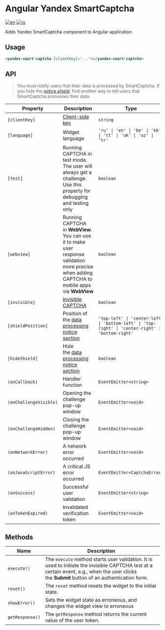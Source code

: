 # Angular Yandex SmartCaptcha

[![en](https://img.shields.io/badge/english-blue?style=for-the-badge)](https://github.com/flowXM/angular-yandex-smart-captcha/blob/main/README.md)
[![ru](https://img.shields.io/badge/%D1%80%D1%83%D1%81%D1%81%D0%BA%D0%B8%D0%B9-red?style=for-the-badge)](https://github.com/flowXM/angular-yandex-smart-captcha/blob/main/README.RU.md)

Adds Yandex SmartCaptcha component to Angular application

## Usage

```html
<yandex-smart-captcha [clientKey]="..."></yandex-smart-captcha>
```

## API

> You must notify users that their data is processed by SmartCaptcha. If you hide the [notice shield](https://yandex.cloud/en/docs/smartcaptcha/concepts/invisible-captcha#data-processing-notice), find another way to tell users that SmartCaptcha processes their data.

| Property               | Description                                                                                                                                     | Type                                                                                              | Default value               | Requirement |
| ---------------------- | ----------------------------------------------------------------------------------------------------------------------------------------------- | ------------------------------------------------------------------------------------------------- | --------------------------- | -------- |
| `[clientKey]`          | [Client-side key](https://yandex.cloud/en/docs/smartcaptcha/concepts/keys)                                                                      | `string`                                                                                          | -                           | Required |
| `[language]`           | Widget language                                                                                                                                 | `'ru' \| 'en' \| 'be' \| 'kk' \| 'tt' \| 'uk' \| 'uz' \| 'tr'`                                    | `window.navigator.language` | -        |
| `[test]`               | Running CAPTCHA in test mode. The user will always get a challenge. Use this property for debugging and testing only                            | `boolean`                                                                                         | `false`                     | -        |
| `[webview]`            | Running CAPTCHA in **WebView**. You can use it to make user response validation more precise when adding CAPTCHA to mobile apps via **WebView** | `boolean`                                                                                         | `false`                     | -        |
| `[invisible]`          | [Invisible CAPTCHA](https://yandex.cloud/en/docs/smartcaptcha/concepts/invisible-captcha)                                                       | `boolean`                                                                                         | `false`                     | -        |
| `[shieldPosition]`     | Position of the [data processing notice section](https://yandex.cloud/en/docs/smartcaptcha/concepts/invisible-captcha#data-processing-notice)   | `'top-left' \| 'center-left' \| 'bottom-left' \| 'top-right' \| 'center-right' \| 'bottom-right'` | `center-right`              | -        |
| `[hideShield]`         | Hide the [data processing notice section](https://yandex.cloud/en/docs/smartcaptcha/concepts/invisible-captcha#data-processing-notice)          | `boolean`                                                                                         | `false`                     | -        |
| `(onCallback)`         | Handler function                                                                                                                                | `EventEmitter<string>`                                                                            | -                           | -        |
| `(onChallengeVisible)` | Opening the challenge pop-up window                                                                                                             | `EventEmitter<void>`                                                                              | -                           | -        |
| `(onChallengeHidden)`  | Closing the challenge pop-up window                                                                                                             | `EventEmitter<void>`                                                                              | -                           | -        |
| `(onNetworkError)`     | A network error occurred                                                                                                                        | `EventEmitter<void>`                                                                              | -                           | -        |
| `(onJavaScriptError)`  | A critical JS error occurred                                                                                                                    | `EventEmitter<CaptchaError>`                                                                      | -                           | -        |
| `(onSuccess)`          | Successful user validation                                                                                                                      | `EventEmitter<string>`                                                                            | -                           | -        |
| `(onTokenExpired)`     | Invalidated verification token                                                                                                                  | `EventEmitter<void>`                                                                              | -                           | -        |

## Methods

| Name            | Description                                                                                                                                                                                    |
| --------------- | ---------------------------------------------------------------------------------------------------------------------------------------------------------------------------------------------- |
| `execute()`     | The `execute` method starts user validation. It is used to initiate the invisible CAPTCHA test at a certain event, e.g., when the user clicks the **Submit** button of an authentication form. |
| `reset()`       | The `reset` method resets the widget to the initial state.                                                                                                                                     |
| `showError()`   | Sets the widget state as erroneous, and changes the widget view to erroneous                                                                                                                   |
| `getResponse()` | The `getResponse` method returns the current value of the user token.                                                                                                                          |
